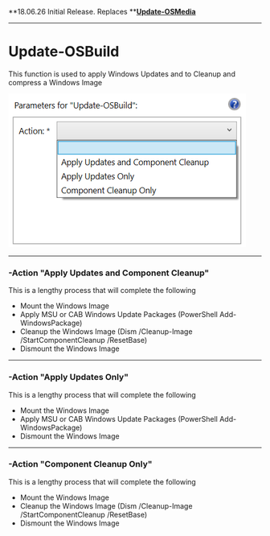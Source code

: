 **18.06.26 Initial Release.  Replaces **[**Update-OSMedia**](/osmedia/reference/update-osmedia.md)

---


# Update-OSBuild


This function is used to apply Windows Updates and to Cleanup and compress a Windows Image

![](/assets/2018-06-26_12-27-05.png)

---

### -Action "Apply Updates and Component Cleanup"

This is a lengthy process that will complete the following

* Mount the Windows Image
* Apply MSU or CAB Windows Update Packages \(PowerShell Add-WindowsPackage\)
* Cleanup the Windows Image \(Dism /Cleanup-Image /StartComponentCleanup /ResetBase\)
* Dismount the Windows Image

---

### -Action "Apply Updates Only"

This is a lengthy process that will complete the following

* Mount the Windows Image
* Apply MSU or CAB Windows Update Packages \(PowerShell Add-WindowsPackage\)
* Dismount the Windows Image

---

### -Action "Component Cleanup Only"

This is a lengthy process that will complete the following

* Mount the Windows Image
* Cleanup the Windows Image \(Dism /Cleanup-Image /StartComponentCleanup /ResetBase\)
* Dismount the Windows Image



